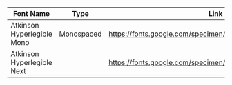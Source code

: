 | Font Name                  | Type       | Link                                                         |
|----------------------------|------------|--------------------------------------------------------------|
| Atkinson Hyperlegible Mono | Monospaced | https://fonts.google.com/specimen/Atkinson+Hyperlegible+Mono |
| Atkinson Hyperlegible Next |            | https://fonts.google.com/specimen/Atkinson+Hyperlegible+Next |
